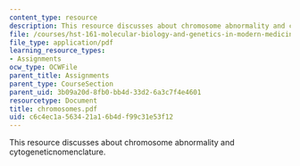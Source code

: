 ```yaml
---
content_type: resource
description: This resource discusses about chromosome abnormality and cytogeneticnomenclature.
file: /courses/hst-161-molecular-biology-and-genetics-in-modern-medicine-fall-2007/c6c4ec1a563421a16b4df99c31e53f12_chromosomes.pdf
file_type: application/pdf
learning_resource_types:
- Assignments
ocw_type: OCWFile
parent_title: Assignments
parent_type: CourseSection
parent_uid: 3b09a20d-8fb0-bb4d-33d2-6a3c7f4e4601
resourcetype: Document
title: chromosomes.pdf
uid: c6c4ec1a-5634-21a1-6b4d-f99c31e53f12
---
```

This resource discusses about chromosome abnormality and cytogeneticnomenclature.

